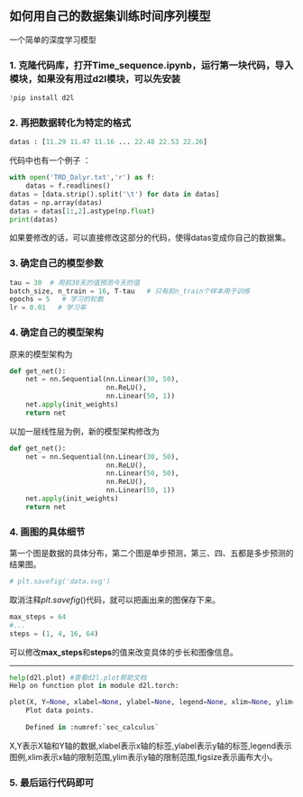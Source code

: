 ## 如何用自己的数据集训练时间序列模型
一个简单的深度学习模型

### 1. 克隆代码库，打开Time_sequence.ipynb，运行第一块代码，导入模块，如果没有用过d2l模块，可以先安装
```python
!pip install d2l
```

### 2. 再把数据转化为特定的格式
```python
datas : [11.29 11.47 11.16 ... 22.48 22.53 22.26]
```
代码中也有一个例子 ：
```python
with open('TRD_Dalyr.txt','r') as f:
    datas = f.readlines()
datas = [data.strip().split('\t') for data in datas]
datas = np.array(datas)
datas = datas[1:,2].astype(np.float)
print(datas)
```
如果要修改的话，可以直接修改这部分的代码，使得datas变成你自己的数据集。

### 3. 确定自己的模型参数
```python
tau = 30  # 用前30天的值预测今天的值
batch_size, n_train = 16, T-tau   # 只有前n_train个样本用于训练
epochs = 5   # 学习的轮数
lr = 0.01   # 学习率
```
### 4. 确定自己的模型架构
原来的模型架构为
```python
def get_net():
    net = nn.Sequential(nn.Linear(30, 50),
                        nn.ReLU(),
                        nn.Linear(50, 1))
    net.apply(init_weights)
    return net
```
以加一层线性层为例，新的模型架构修改为
```python
def get_net():
    net = nn.Sequential(nn.Linear(30, 50),
                        nn.ReLU(),
                        nn.Linear(50, 50),
                        nn.ReLU(),
                        nn.Linear(50, 1))
    net.apply(init_weights)
    return net
```

### 4. 画图的具体细节
第一个图是数据的具体分布，第二个图是单步预测，第三、四、五都是多步预测的结果图。
```python
# plt.savefig('data.svg')
```
取消注释$plt.savefig()$代码，就可以把画出来的图保存下来。

```python
max_steps = 64
#...
steps = (1, 4, 16, 64)
```
可以修改**max_steps**和**steps**的值来改变具体的步长和图像信息。

---
```python
help(d2l.plot) #查看d2l.plot帮助文档
Help on function plot in module d2l.torch:

plot(X, Y=None, xlabel=None, ylabel=None, legend=None, xlim=None, ylim=None, xscale='linear', yscale='linear', fmts=('-', 'm--', 'g-.', 'r:'), figsize=(3.5, 2.5), axes=None)
    Plot data points.
    
    Defined in :numref:`sec_calculus`
```
X,Y表示X轴和Y轴的数据,xlabel表示x轴的标签,ylabel表示y轴的标签,legend表示图例,xlim表示x轴的限制范围,ylim表示y轴的限制范围,figsize表示画布大小。

### 5. 最后运行代码即可
